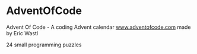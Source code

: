 # AdventOfCode
Advent Of Code - A coding Advent calendar www.adventofcode.com made by Eric Wastl

24 small programming puzzles
